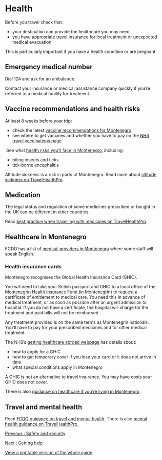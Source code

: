 # Health

Before you travel check that:

* your destination can provide the healthcare you may need
* you have [appropriate travel insurance](https://www.gov.uk/guidance/foreign-travel-insurance) for local treatment or unexpected medical evacuation

This is particularly important if you have a health condition or are pregnant.

## Emergency medical number

Dial 124 and ask for an ambulance.

Contact your insurance or medical assistance company quickly if you’re referred to a medical facility for treatment.

## Vaccine recommendations and health risks

At least 8 weeks before your trip:

* check the latest [vaccine recommendations for Montenegro](https://travelhealthpro.org.uk/country/152/montenegro#Vaccine_Recommendations)
* see where to get vaccines and whether you have to pay on the [NHS travel vaccinations page](https://www.nhs.uk/conditions/travel-vaccinations/)

 See what [health risks you’ll face in Montenegro](https://travelhealthpro.org.uk/country/152/montenegro), including:

* biting insects and ticks
* tick-borne encephalitis

Altitude sickness is a risk in parts of Montenegro. Read more about [altitude sickness on TravelHealthPro](https://travelhealthpro.org.uk/factsheet/26/altitude-illness).

## Medication

The legal status and regulation of some medicines prescribed or bought in the UK can be different in other countries.

Read [best practice when travelling with medicines on TravelHealthPro](https://travelhealthpro.org.uk/factsheet/43/medicines-and-travel).

## Healthcare in Montenegro

FCDO has a list of [medical providers in Montenegro](https://www.gov.uk/government/publications/list-of-medical-facilities-in-montenegro) where some staff will speak English.

### Health insurance cards

Montenegro recognises the Global Health Insurance Card (GHIC).

You will need to take your British passport and GHIC to a local office of the [Montenegrin Health Insurance Fund](https://fzocg.me/podrucne-jedinice/) (in Montenegrin) to request a certificate of entitlement to medical care. You need this in advance of medical treatment, or as soon as possible after an urgent admission to hospital. If you do not have a certificate, the hospital will charge for the treatment and paid bills will not be reimbursed.

Any treatment provided is on the same terms as Montenegrin nationals. You’ll have to pay for your prescribed medicines and for other medical treatment.

The NHS’s [getting healthcare abroad webpage](https://www.nhs.uk/using-the-nhs/healthcare-abroad/apply-for-a-free-uk-global-health-insurance-card-ghic/) has details about:

* how to apply for a GHIC
* how to get temporary cover if you lose your card or it does not arrive in time
* what special conditions apply in Montenegro

A GHIC is not an alternative to travel insurance. You may have costs your GHIC does not cover.

There is also [guidance on healthcare if you’re living in Montenegro](https://www.gov.uk/guidance/living-in-montenegro#health).

## Travel and mental health

Read [FCDO guidance on travel and mental health](https://www.gov.uk/guidance/foreign-travel-advice-for-people-with-mental-health-issues). There is also [mental health guidance on TravelHealthPro.](https://travelhealthpro.org.uk/factsheet/85/travel-and-mental-health)

[Previous
:
Safety and security](/foreign-travel-advice/montenegro/safety-and-security)

[Next
:
Getting help](/foreign-travel-advice/montenegro/getting-help)

[View a printable version of the whole guide](/foreign-travel-advice/montenegro/print)
